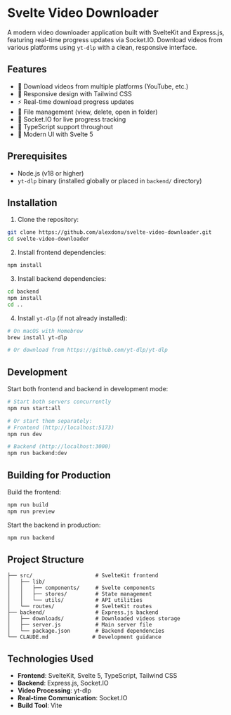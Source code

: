 # Svelte Video Downloader

A modern video downloader application built with SvelteKit and Express.js, featuring real-time progress updates via Socket.IO. Download videos from various platforms using `yt-dlp` with a clean, responsive interface.

## Features

- 🎥 Download videos from multiple platforms (YouTube, etc.)
- 📱 Responsive design with Tailwind CSS
- ⚡ Real-time download progress updates
- 📁 File management (view, delete, open in folder)
- 🔄 Socket.IO for live progress tracking
- 📝 TypeScript support throughout
- 🎨 Modern UI with Svelte 5

## Prerequisites

- Node.js (v18 or higher)
- `yt-dlp` binary (installed globally or placed in `backend/` directory)

## Installation

1. Clone the repository:
```bash
git clone https://github.com/alexdonu/svelte-video-downloader.git
cd svelte-video-downloader
```

2. Install frontend dependencies:
```bash
npm install
```

3. Install backend dependencies:
```bash
cd backend
npm install
cd ..
```

4. Install `yt-dlp` (if not already installed):
```bash
# On macOS with Homebrew
brew install yt-dlp

# Or download from https://github.com/yt-dlp/yt-dlp
```

## Development

Start both frontend and backend in development mode:

```bash
# Start both servers concurrently
npm run start:all

# Or start them separately:
# Frontend (http://localhost:5173)
npm run dev

# Backend (http://localhost:3000)
npm run backend:dev
```

## Building for Production

Build the frontend:

```bash
npm run build
npm run preview
```

Start the backend in production:

```bash
npm run backend
```

## Project Structure

```
├── src/                    # SvelteKit frontend
│   ├── lib/
│   │   ├── components/     # Svelte components
│   │   ├── stores/         # State management
│   │   └── utils/          # API utilities
│   └── routes/             # SvelteKit routes
├── backend/                # Express.js backend
│   ├── downloads/          # Downloaded videos storage
│   ├── server.js           # Main server file
│   └── package.json        # Backend dependencies
└── CLAUDE.md              # Development guidance
```

## Technologies Used

- **Frontend**: SvelteKit, Svelte 5, TypeScript, Tailwind CSS
- **Backend**: Express.js, Socket.IO
- **Video Processing**: yt-dlp
- **Real-time Communication**: Socket.IO
- **Build Tool**: Vite
